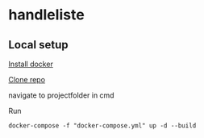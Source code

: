 # handleliste

## Local setup

[Install docker](https://docs.docker.com/desktop/)

[Clone repo](https://github.com/rubenring/handleliste.git)

navigate to projectfolder in cmd

Run

```
docker-compose -f "docker-compose.yml" up -d --build
```
